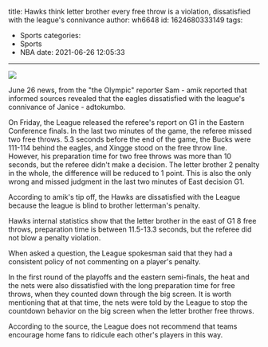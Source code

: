 title: Hawks think letter brother every free throw is a violation, dissatisfied with the league's connivance
author: wh6648
id: 1624680333149
tags: 
- Sports
categories: 
- Sports
- NBA
date: 2021-06-26 12:05:33
---
![](https://p5.itc.cn/q_70/images01/20210626/e1a411197f624fa3a2b66c8cbe9fead3.jpeg)


June 26 news, from the "the Olympic" reporter Sam - amik reported that informed sources revealed that the eagles dissatisfied with the league's connivance of Janice - adtokumbo.

On Friday, the League released the referee's report on G1 in the Eastern Conference finals. In the last two minutes of the game, the referee missed two free throws. 5.3 seconds before the end of the game, the Bucks were 111-114 behind the eagles, and Xingge stood on the free throw line. However, his preparation time for two free throws was more than 10 seconds, but the referee didn't make a decision. The letter brother 2 penalty in the whole, the difference will be reduced to 1 point. This is also the only wrong and missed judgment in the last two minutes of East decision G1.

According to amik's tip off, the Hawks are dissatisfied with the League because the league is blind to brother letterman's penalty.

Hawks internal statistics show that the letter brother in the east of G1 8 free throws, preparation time is between 11.5-13.3 seconds, but the referee did not blow a penalty violation.

When asked a question, the League spokesman said that they had a consistent policy of not commenting on a player's penalty.

In the first round of the playoffs and the eastern semi-finals, the heat and the nets were also dissatisfied with the long preparation time for free throws, when they counted down through the big screen. It is worth mentioning that at that time, the nets were told by the League to stop the countdown behavior on the big screen when the letter brother free throws.

According to the source, the League does not recommend that teams encourage home fans to ridicule each other's players in this way.

